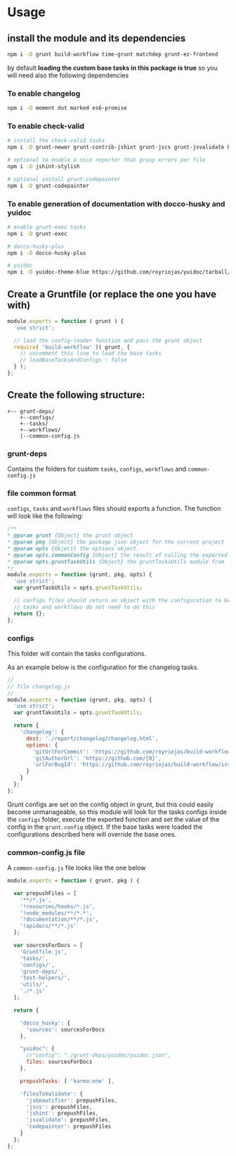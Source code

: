 # Usage

## install the module and its dependencies

```sh
npm i -D grunt build-workflow time-grunt matchdep grunt-ez-frontend
```

by default **loading the custom base tasks in this package is true** so you will need also the following dependencies
 
### To enable changelog
```sh
npm i -D moment dot marked es6-promise
```

### To enable check-valid

```sh
# install the check-valid tasks
npm i -D grunt-newer grunt-contrib-jshint grunt-jscs grunt-jsvalidate https://github.com/royriojas/grunt-jsbeautifier/tarball/e69f6ef

# optional to enable a nice reporter that group errors per file
npm i -D jshint-stylish

# optional install grunt-codepainter
npm i -D grunt-codepainter
```

### To enable generation of documentation with docco-husky and yuidoc

```sh
# enable grunt-exec tasks
npm i -D grunt-exec

# docco-husky-plus
npm i -D docco-husky-plus

# yuidoc
npm i -D yuidoc-theme-blue https://github.com/royriojas/yuidoc/tarball/ed6e335
```
 
## Create a Gruntfile (or replace the one you have with)

```javascript
module.exports = function ( grunt ) {
  'use strict';

  // load the config-loader function and pass the grunt object
  require( 'build-workflow' )( grunt, {
    // uncomment this line to load the base tasks
    // loadBaseTasksAndConfigs : false
  } );
};
```

## Create the following structure:

```
+-- grunt-deps/
    +--configs/
    +--tasks/
    +--workflows/
    |--common-config.js
```

### grunt-deps 

Contains the folders for custom `tasks`, `configs`, `workflows` and `common-config.js`


### file common format

`configs`, `tasks` and `workflows` files should exports a function. The function will look like the following: 

```javascript
/**
* @param grunt {Object} the grunt object
* @param pkg {Object} the package json object for the current project
* @param opts {Object} the options object
* @param opts.commonConfig {Object} the result of calling the exported function from `common-config.js`
* @param opts.gruntTaskUtils {Object} the gruntTasksUtils module from `grunt-ez-frontend`
*/
module.exports = function (grunt, pkg, opts) {
  'use strict';
  var gruntTaskUtils = opts.gruntTaskUtils;

  // configs files should return an object with the configuration to be set
  // tasks and workflows do not need to do this
  return {};
};
```

### configs

This folder will contain the tasks configurations. 

As an example below is the configuration for the changelog tasks.

```javascript
//
// file changelog.js
//
module.exports = function (grunt, pkg, opts) {
  'use strict';
  var gruntTaksUtils = opts.gruntTaskUtils;

  return {
    'changelog': {
      dest: './report/changelog/changelog.html',
      options: {
        'gitUrlForCommit': 'https://github.com/royriojas/build-workflow/commit/{0}',
        'gitAuthorUrl': 'https://github.com/{0}',
        'urlForBugId': 'https://github.com/royriojas/build-workflow/issues/{0}'
      }
    }
  };
};
```

Grunt configs are set on the config object in grunt, but this could easily become unmanageable, so this module
will look for the tasks configs inside the `configs` folder, execute the exported function and set the value of 
the config in the `grunt.config` object. If the base tasks were loaded the configurations described here will 
override the base ones.

### common-config.js file

A `common-config.js` file looks like the one below

```javascript
module.exports = function ( grunt, pkg ) {

  var prepushFiles = [
    '**/*.js',
    '!resources/hooks/*.js',
    '!node_modules/**/*.*',
    '!documentation/**/*.js',
    '!apidocs/**/*.js'
  ];

  var sourcesForDocs = [
    'Gruntfile.js',
    'tasks/',
    'configs/',
    'grunt-deps/',
    'test-helpers/',
    'utils/',
    './*.js'
  ];

  return {

    'docco_husky': {
      'sources': sourcesForDocs
    },

    "yuidoc": {
      //"config": "./grunt-deps/yuidoc/yuidoc.json",
      files: sourcesForDocs
    },

    prepushTasks: [ 'karma:one' ],

    'filesToValidate': {
      'jsbeautifier': prepushFiles,
      'jscs': prepushFiles,
      'jshint': prepushFiles,
      'jsvalidate': prepushFiles,
      'codepainter': prepushFiles
    }
  };
};
```
